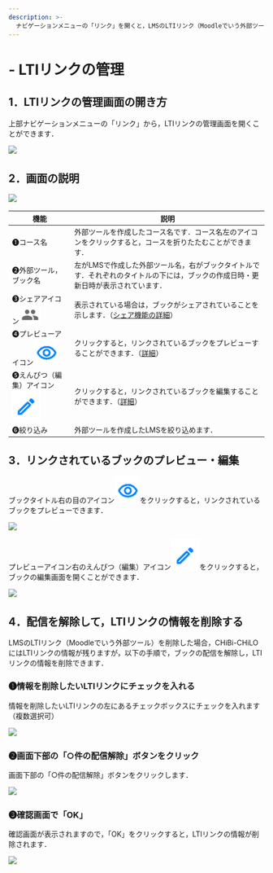 ```yaml
---
description: >-
  ナビゲーションメニューの「リンク」を開くと，LMSのLTIリンク（Moodleでいう外部ツール）で配信設定を行ったブックのプレビュー・編集が行なえます．また，LMSのLTIリンクを削除した場合，CHiBi-CHiLOにはLTIリンクの情報が残りますが，「リンク」の画面では，その情報を削除できます．
---
```


# - LTIリンクの管理

## 1．LTIリンクの管理画面の開き方

上部ナビゲーションメニューの「リンク」から，LTIリンクの管理画面を開くことができます．

![](../.gitbook/assets/lti-link\_01.png)

## 2．画面の説明

![](../.gitbook/assets/lti-link\_02.png)

| 機能          | 説明                                                                                  |
| ----------- | ----------------------------------------------------------------------------------- |
| ❶コース名       | 外部ツールを作成したコース名です．コース名左のアイコンをクリックすると，コースを折りたたむことができます．                               |
| ❷外部ツール，ブック名 | 左がLMSで作成した外部ツール名，右がブックタイトルです．それぞれのタイトルの下には，ブックの作成日時・更新日時が表示されています．                  |
| ❸シェアアイコン<img src="../.gitbook/assets/share.png" alt="" data-size="line">    | 表示されている場合は，ブックがシェアされていることを示します．（[シェア機能の詳細](share.md)）                               |
| ❹プレビューアイコン<img src="../.gitbook/assets/preview.png" alt="" data-size="line">  | クリックすると，リンクされているブックをプレビューすることができます．（[詳細](lti-link.md#3rinkusareteirubukkunopureby)） |
| ❺えんぴつ（編集）アイコン<img src="../.gitbook/assets/pencil.png" alt="" data-size="line">     | クリックすると，リンクされているブックを編集することができます．（[詳細](lti-link.md#3rinkusareteirubukkunopureby)）    |
| ❻絞り込み       | 外部ツールを作成したLMSを絞り込めます．                                                               |

## 3．リンクされているブックのプレビュー・編集

ブックタイトル右の目のアイコン<img src="../.gitbook/assets/preview.png" alt="" data-size="line">をクリックすると，リンクされているブックをプレビューできます．

![](../.gitbook/assets/lti-link\_03.png)

プレビューアイコン右のえんぴつ（編集）アイコン<img src="../.gitbook/assets/pencil.png" alt="" data-size="line">をクリックすると，ブックの編集画面を開くことができます．

![](../.gitbook/assets/lti-link\_04.png)

## 4．配信を解除して，LTIリンクの情報を削除する

LMSのLTIリンク（Moodleでいう外部ツール）を削除した場合，CHiBi-CHiLOにはLTIリンクの情報が残りますが，以下の手順で，ブックの配信を解除し，LTIリンクの情報を削除できます．

### ❶情報を削除したいLTIリンクにチェックを入れる

情報を削除したいLTIリンクの左にあるチェックボックスにチェックを入れます（複数選択可）

![](../.gitbook/assets/lti-link\_05.png)

### ❷画面下部の「○件の配信解除」ボタンをクリック

画面下部の「○件の配信解除」ボタンをクリックします．

![](../.gitbook/assets/lti-link\_06.png)

### ❸確認画面で「OK」

確認画面が表示されますので，「OK」をクリックすると，LTIリンクの情報が削除されます．

![](../.gitbook/assets/lti-link\_07.png)
